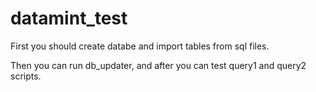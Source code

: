 # datamint_test

First you should create databe and import tables from sql files.

Then you can run db_updater, and after you can test query1 and query2 scripts.
